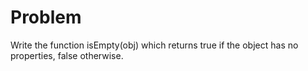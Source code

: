 # Problem

Write the function isEmpty(obj) which returns true if the object has no properties, false otherwise.
